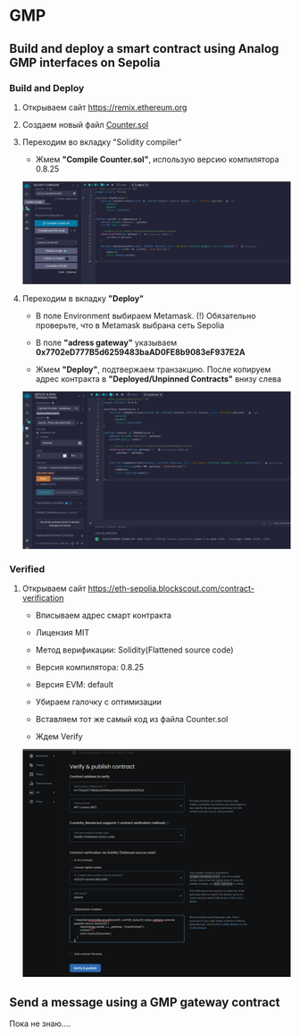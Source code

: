 # GMP

## Build and deploy a smart contract using Analog GMP interfaces on Sepolia 

### Build and Deploy

1. Открываем сайт https://remix.ethereum.org

2. Создаем новый файл [Counter.sol](https://github.com/madest92/analog-testnet/blob/main/gmp/Counter.sol)

3. Переходим во вкладку "Solidity compiler"

    * Жмем **"Compile Counter.sol"**, использую версию компилятора 0.8.25

    ![plot](img/remixCreate.png)

4. Переходим в вкладку **"Deploy"**

    * В поле Environment выбираем Metamask. (!) Обязательно проверьте, что в Metamask выбрана сеть Sepolia

    * В поле **"adress gateway"** указываем **0x7702eD777B5d6259483baAD0FE8b9083eF937E2A** 

    * Жмем **"Deploy"**, подтвержаем транзакцию. После копируем адрес контракта в **"Deployed/Unpinned Contracts"** внизу слева

    ![plot](img/remixDeploy.png)

### Verified

1. Открываем сайт https://eth-sepolia.blockscout.com/contract-verification

    * Вписываем адрес смарт контракта

    * Лицензия MIT

    * Метод верификации: Solidity(Flattened source code)

    * Версия компилятора: 0.8.25

    * Версия EVM: default

    * Убираем галочку с оптимизации

    * Вставляем тот же самый код из файла Counter.sol

    * Ждем Verify

    ![plot](./img/blockscout.png)

## Send a message using a GMP gateway contract

Пока не знаю....
